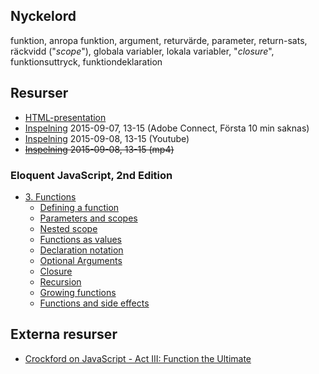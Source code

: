 ## Nyckelord

funktion, anropa funktion, argument, returvärde, parameter, return-sats, räckvidd ("*scope*"), globala variabler, lokala variabler, "*closure*", funktionsuttryck, funktiondeklaration

## Resurser
- [HTML-presentation](https://rawgit.com/1dv021/syllabus/master/presentationer/03/index.html#)
- [Inspelning](https://connect.sunet.se/p39bxagd36d/) 2015-09-07, 13-15 (Adobe Connect, Första 10 min saknas)
- [Inspelning](https://youtu.be/W0d1SLEQlqM) 2015-09-08, 13-15 (Youtube)
- <del>[Inspelning](http://orion.lnu.se/pub/education/course/1DV021/HT15/lectures/1dv021-f03.mp4) 2015-09-08, 13-15 (mp4)</del>

### Eloquent JavaScript, 2nd Edition 

- [3. Functions](http://eloquentjavascript.net/03_functions.html)
    - [Defining a function](http://eloquentjavascript.net/03_functions.html#h_tqLFw/oazr)
    - [Parameters and scopes](http://eloquentjavascript.net/03_functions.html#h_u4j2OhpYkg)
    - [Nested scope](http://eloquentjavascript.net/03_functions.html#h_c/Ms2Ed/N0)
    - [Functions as values](http://eloquentjavascript.net/03_functions.html#h_y6WGSsYfER)
    - [Declaration notation](http://eloquentjavascript.net/03_functions.html#h_H2WKvqbgVY)
    - [Optional Arguments](http://eloquentjavascript.net/03_functions.html#h_1pGtRjrCUp)
    - [Closure](http://eloquentjavascript.net/03_functions.html#h_hOd+yVxaku)
    - [Recursion](http://eloquentjavascript.net/03_functions.html#h_jxl1p970Fy)
    - [Growing functions](http://eloquentjavascript.net/03_functions.html#h_eVDWIAuyBK)
    - [Functions and side effects](http://eloquentjavascript.net/03_functions.html#h_EdyBGBF6y/)

## Externa resurser

- [Crockford on JavaScript - Act III: Function the Ultimate](https://youtu.be/ya4UHuXNygM)
